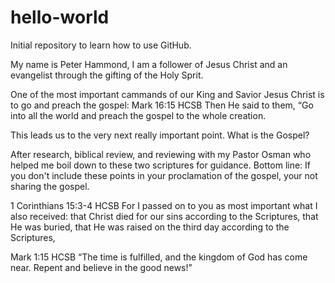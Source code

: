 # hello-world
Initial repository to learn how to use GitHub.

My name is Peter Hammond,  I am a follower of Jesus Christ and an evangelist through the gifting of the Holy Sprit.

One of the most important cammands of our King and Savior Jesus Christ is to go and preach the gospel:
Mark 16:15 HCSB Then He said to them, “Go into all the world and preach the gospel to the whole creation. 

This leads us to the very next really important point.  What is the Gospel?

After research, biblical review, and reviewing with my Pastor Osman who helped me boil down to these two scriptures for guidance.
Bottom line:  If you don't include these points in your proclamation of the gospel, your not sharing the gospel.  

1 Corinthians 15:3-4 HCSB For I passed on to you as most important what I also received: that Christ died for our sins according to the Scriptures, that He was buried, that He was raised on the third day according to the Scriptures,

Mark 1:15 HCSB “The time is fulfilled, and the kingdom of God has come near. Repent and believe in the good news!” 
